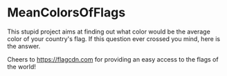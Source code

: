 # MeanColorsOfFlags

This stupid project aims at finding out what color would be the average color of your country's flag.
If this question ever crossed you mind, here is the answer.

Cheers to https://flagcdn.com for providing an easy access to the flags of the world!
